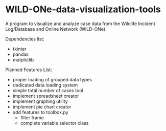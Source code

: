 # WILD-ONe-data-visualization-tools
A program to visualize and analyze case data from the Wildlife Incident Log/Database and Online Network (WILD-ONe).

Dependencies list:
 * tkinter
 * pandas
 * matplotlib

Planned Features List:
 * proper loading of grouped data types
 * dedicated data loading system
 * simple total number of cases tool
 * implement spreadsheet creator
 * implement graphing utility
 * implement pie chart creator
 * add features to toolbox.py
    - filter frame
    - complete variable selector class
